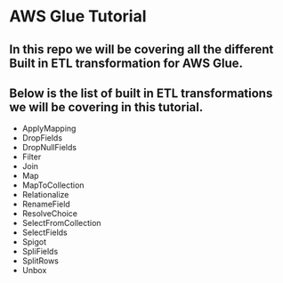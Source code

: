 # AWS Glue Tutorial

## In this repo we will be covering all the different Built in ETL transformation for AWS Glue.

## Below is the list of built in ETL transformations we will be covering in this tutorial.

* ApplyMapping
* DropFields
* DropNullFields
* Filter
* Join
* Map
* MapToCollection
* Relationalize
* RenameField
* ResolveChoice
* SelectFromCollection
* SelectFields
* Spigot
* SpliFields
* SplitRows
* Unbox
